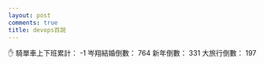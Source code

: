 ```yaml
---
layout: post
comments: true
title: devops百說
---
```


:raised_hand:
騎單車上下班累計： -1
岑翔結婚倒數： 764
新年倒數： 331
大旅行倒數： 197

